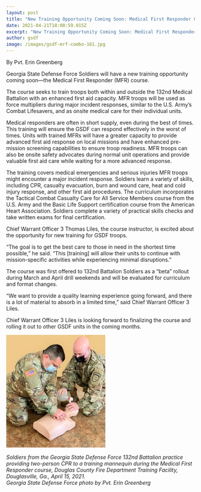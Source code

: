 ```yaml
---
layout: post
title: "New Training Opportunity Coming Soon: Medical First Responder Course"
date: 2021-04-21T18:00:59.015Z
excerpt: "New Training Opportunity Coming Soon: Medical First Responder Course"
author: gsdf
image: /images/gsdf-mrf-combo-161.jpg
---
```

By Pvt. Erin Greenberg

Georgia State Defense Force Soldiers will have a new training opportunity coming soon—the Medical First Responder (MFR) course.

The course seeks to train troops both within and outside the 132nd Medical Battalion with an enhanced first aid capacity. MFR troops will be used as force multipliers during major incident responses, similar to the U.S. Army’s Combat Lifesavers, and as onsite medical care for their individual units.

Medical responders are often in short supply, even during the best of times. This training will ensure the GSDF can respond effectively in the worst of times. Units with trained MFRs will have a greater capacity to provide advanced first aid response on local missions and have enhanced pre-mission screening capabilities to ensure troop readiness. MFR troops can also be onsite safety advocates during normal unit operations and provide valuable first aid care while waiting for a more advanced response.

The training covers medical emergencies and serious injuries MFR troops might encounter a major incident response. Soldiers learn a variety of skills, including CPR, casualty evacuation, burn and wound care, heat and cold injury response, and other first aid procedures. The curriculum incorporates the Tactical Combat Casualty Care for All Service Members course from the U.S. Army and the Basic Life Support certification course from the American Heart Association. Soldiers complete a variety of practical skills checks and take written exams for final certification.

Chief Warrant Officer 3 Thomas Liles, the course instructor, is excited about the opportunity for new training for GSDF troops.

“The goal is to get the best care to those in need in the shortest time possible,” he said. “This \[training] will allow their units to continue with mission-specific activities while experiencing minimal disruptions.”

The course was first offered to 132nd Battalion Soldiers as a “beta” rollout during March and April drill weekends and will be evaluated for curriculum and format changes.

“We want to provide a quality learning experience going forward, and there is a lot of material to absorb in a limited time,” said Chief Warrant Officer 3 Liles.

Chief Warrant Officer 3 Liles is looking forward to finalizing the course and rolling it out to other GSDF units in the coming months.

![](/images/gsdf-nm-adj-5-medical-photo-265x300.jpg)

*Soldiers from the Georgia State Defense Force 132nd Battalion practice providing two-person CPR to a training mannequin during the Medical First Responder course, Douglas County Fire Department Training Facility, Douglasville, Ga., April 15, 2021.*\
*Georgia State Defense Force photo by Pvt. Erin Greenberg*
